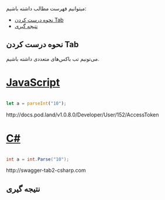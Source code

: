 میتوانیم فهرست مطالب داشته باشیم:

- [نحوه درست کردن Tab](#%d9%86%d8%ad%d9%88%d9%87-%d8%af%d8%b1%d8%b3%d8%aa-%da%a9%d8%b1%d8%af%d9%86-tab)
- [نتیجه گیری](#%d9%86%d8%aa%db%8c%d8%ac%d9%87-%da%af%db%8c%d8%b1%db%8c)

## نحوه درست کردن Tab


می‌تونیم تب‌ باکس‌های متعددی داشته باشیم.

<div class="tab-start">
</div>


# [JavaScript](#tab/javascript)


``` javascript

let a = parseInt("10");


```
<div class="swaggerLink">http://docs.pod.land/v1.0.8.0/Developer/User/152/AccessToken</div>

# [C#](#tab/csharp)

``` csharp

int a = int.Parse("10");


```
<div class="swaggerLink">http://swagger-tab2-csharp.com</div>




<div class="tab-end">
</div>


## نتیجه گیری